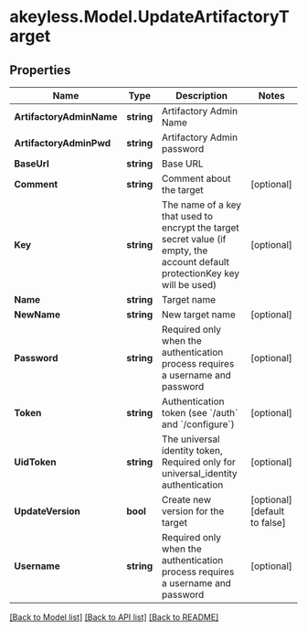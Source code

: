# akeyless.Model.UpdateArtifactoryTarget

## Properties

Name | Type | Description | Notes
------------ | ------------- | ------------- | -------------
**ArtifactoryAdminName** | **string** | Artifactory Admin Name | 
**ArtifactoryAdminPwd** | **string** | Artifactory Admin password | 
**BaseUrl** | **string** | Base URL | 
**Comment** | **string** | Comment about the target | [optional] 
**Key** | **string** | The name of a key that used to encrypt the target secret value (if empty, the account default protectionKey key will be used) | [optional] 
**Name** | **string** | Target name | 
**NewName** | **string** | New target name | [optional] 
**Password** | **string** | Required only when the authentication process requires a username and password | [optional] 
**Token** | **string** | Authentication token (see &#x60;/auth&#x60; and &#x60;/configure&#x60;) | [optional] 
**UidToken** | **string** | The universal identity token, Required only for universal_identity authentication | [optional] 
**UpdateVersion** | **bool** | Create new version for the target | [optional] [default to false]
**Username** | **string** | Required only when the authentication process requires a username and password | [optional] 

[[Back to Model list]](../README.md#documentation-for-models) [[Back to API list]](../README.md#documentation-for-api-endpoints) [[Back to README]](../README.md)

